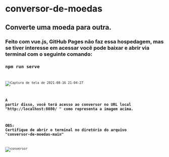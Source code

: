 # conversor-de-moedas
## Converte uma moeda para outra.
### Feito com vue.js, GitHub Pages não faz essa hospedagem, mas se tiver interesse em acessar você pode baixar e abrir via terminal com o seguinte comando:
### <code>npm run serve<code>
![Captura de tela de 2021-08-16 21-04-27](https://user-images.githubusercontent.com/86416772/129643819-0913bf47-53fc-4f38-8657-9caa2ea4f797.png)
### A partir disso, você terá acesso ao conversor no URL local "http://localhost:8080/ " como representa a imagem acima.
### OBS: Certifique de abrir o terminal no diretório do arquivo "conversor-de-moedas-main"
![conversor](https://user-images.githubusercontent.com/86416772/129113852-676f74f8-359b-4427-a11b-6b82c2611070.png)
